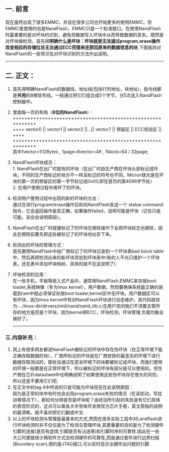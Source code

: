 ## **一. 前言** <br>
现在虽然出现了很多EMMC，并且在很多公司也开始更多的使用EMMC，但EMMC里使用的也是NandFlash，EMMC只是一个标准接口。在使用NandFlash时最重要的是对坏块的识别，避免将数据写入坏块中从而导致数据的丢失。既然是对坏块做检测，首先得**明确什么是坏块：坏块就是无法通过program,erase操作改变相应的存储位且无法通过ECC究错来还原回原来的数据信息的块**.下面我将对NandFlash的一些常识及对坏块识别的方法作出说明。<br>

***

## **二. 正文：** <br>
1. 首先得明确NandFlash的数据线，地址线(包括行列地址，块地址)，指令线都是**共用**的8根信号线。一般通过把它们组合成5个字节，分5次送入NandFlash控制器中。<br>
2. 里面每一页的布局（**8位的NandFlash**）：<br>
   +++++++++++++++++++++++++++++++++++++++++++++++++++++++++++<br>
   ++++ vector0 || vector1 || vector2 ||...|| vector7 || 预留区 || ECC校验区 || ++++ <br>
   +++++++++++++++++++++++++++++++++++++++++++++++++++++++++++<br>
   其中1vector=512Bytes , 1page=8vector=4K , 1block=64 / 32page;<br>
3. NandFlash坏块成员：<br>
       1. NandFlash在出厂时就有的坏块（在出厂时由生产商在坏块头部标记成坏块，不同的生产商标记的地方不一样且标记的符号也不同，Micron镁光是在坏块的第一页的预留区的第一字节标记成0x00,即在首页的第4096字节处）<br>
       2. 在用户使用过程中用坏了的坏块。<br>

4. 检测用户使用过程中出现的新的坏块的方法：<br>
   通过在进行program/erase操作后和向NandFlash发送一个 statue command指令，它会返回操作是否正确，如果操作failed，说明可能是坏块（记住只是可能，呆会会说明原因）。<br>
5. NandFlash在出厂时就被标记了的坏块在擦除操作下会把坏块标志也擦除，因此在擦除前要先把这些被标记了的坏块地址存下来。<br>
6. 检测出的坏块的管理方式：<br>
   首先要把NandFlash中由厂商标记了的坏块记录到一个坏块表bad block table中，然后再把检测出来的新坏块添加到坏块表中(有的人不光只维护一个坏块表，还在表中添加坏块映射，具体的就不在这说明了).<br>
7. 坏块检测的应用：<br>
   在一些手机，平板等嵌入式产品中，通常用NandFlash,EMMC来存放boot loader,系统映像（多为linux kernel），用户数据，然而要确保系统能正确的装载到ram中就必须保证存放boot loader,kernel区中无坏块，用户数据区可以有坏块，因为linux kernel中有对NandFlash坏块进行动态维护，其代码路径为:.../linux-dir/dirvers/mtd/nand/nand_ttb.c;在用户空间我们不须要去管所存的地方是否是个坏块，因为kernel把ECC，坏块检测，坏块管理,负载均衡全做好了。<br>

   ***

### 三.内容补充：<br>

1. 网上有很多网友都说NandFlash被标记的坏块中存在伪坏块（在正常环境下能正确存取数据的块），厂商所标记的坏块是在厂商安排的最恶劣的环境下进行数据存取测试的，那些没通过在恶劣环境下的块都被标记成坏块，而我们使用的环境一般都是在正常环境下，所以被标记的坏块有部分是可以使用的。但生产商在芯片datasheet中也明确说明了如果使用这些伪坏块存在很大的风险，所以还是不要用它们吧.<br>
2. 在正文中的tag 4中所说的只是可能为坏块现在在此说明原因：<br>
  因为是正常的块中有时也会出现program,erase失败的情况（在读扰动，写扰动等情况下），那如何分辨是否是坏块呢？由扰动所引起的失败是有它们具体的表现形式的，这点可以看各大半导体开发商官方芯片手册，英文原版的说明的最清晰，我不喜欢把它们翻成中文.<br>
3. 以上的坏块检测与管理是最基本的方式,然而在很多实际工程中对Landflash进行坏块检测时并不仅仅是为了检测与管理坏块,其更重要的目的是为了检测硬件引脚的连接(是否有虚焊,引脚是否有沾连等)和引脚时序的可靠性.因此在一些大公司里就很少用软件方式去检测硬件的可靠性,而是通过套件进行边界扫描(Boundary scan),用的是JTAG接口,可以实时显示出硬件出问题的引脚.<br>
